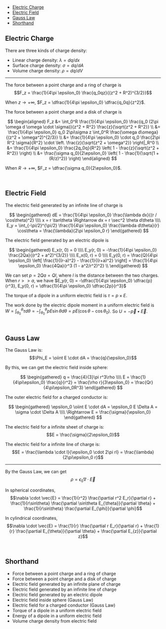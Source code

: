 
- [Electric Charge](#electric-charge)
- [Electric Field](#electric-field)
- [Gauss Law](#gauss-law)
- [Shorthand](#shorthand)




## Electric Charge
There are three kinds of charge density:
- Linear charge density: $\lambda = dq/dx$
- Surface charge density: $\sigma = dq/dA$
- Volume charge density: $\rho = dq/dV$

---

The force between a point charge and a ring of charge is $$F_z = \frac{1}{4\pi \epsilon_0} \frac{q_0qz}{(z^2 + R^2)^{3/2}}$$

When $z \rightarrow +\infty$, $F_z = \dfrac{1}{4\pi \epsilon_0} \dfrac{q_0q}{z^2}$.

The force between a point charge and a disk of charge is

$$
\begin{aligned}
  F_z &= \int_0^R \frac{1}{4\pi \epsilon_0} \frac{q_0 (2\pi \omega d \omega \cdot \sigma)}{z^2 + R^2} \frac{z}{\sqrt{z^2 + R^2}} \\
  &= \frac{1}{4\pi \epsilon_0} q_0 2\pi\sigma z \int_0^R \frac{\omega d\omega}{(z^2 + \omega^2)^{2/3}} \\
  &= \frac{1}{4\pi \epsilon_0} \cdot q_0 \frac{2\pi R^2 \sigma}{R^2} \cdot \left. \frac{z}{\sqrt{z^2 + \omega^2}} \right|_R^0 \\
  &= \frac{1}{4\pi \epsilon_0} \frac{2q_0q}{R^2} \left( 1 - \frac{z}{\sqrt{z^2 + R^2}} \right) \\
  &= \frac{\sigma q_0}{2\epsilon_0} \left( 1 - \frac{1}{\sqrt{1 + (R/z)^2}} \right)
\end{aligned}
$$

When $R \rightarrow +\infty$, $F_z = \dfrac{\sigma q_0}{2\epsilon_0}$.







<br>

## Electric Field
The electric field generated by an infinite line of charge is

$$
\begin{gathered}
  dE = \frac{1}{4\pi \epsilon_0} \frac{\lambda dx}{(r / \cos\theta)^2} \\\\
  x = r \tan\theta \Rightarrow dx = r \sec^2 \theta d\theta \\\\
  E_y = \int_{-\pi/2}^{\pi/2} \frac{1}{4\pi \epsilon_0} \frac{\lambda d\theta}{r} \cos\theta = \frac{\lambda}{2\pi \epsilon_0 r}
\end{gathered}
$$

The electric field generated by an electric dipole is

$$
\begin{gathered}
  E_x(r, 0) = 0 \\\\
  E_y(r, 0) = -\frac{1}{4\pi \epsilon_0} \frac{2Qa}{(r^2 + a^2)^{3/2}} \\\\
  E_x(0, r) = 0 \\\\
  E_y(0, r) = \frac{Q}{4\pi \epsilon_0} \left[ \frac{1}{(r-a)^2} - \frac{1}{(r+a)^2} \right] = \frac{1}{4\pi \epsilon_0} \frac{4Qa}{r^3 (1 - a^2/r^2)^2} \\
\end{gathered}
$$

We can set $p = 2Qa = Ql$, where $l$ is the distance between the two charges.
When $r >> a$, we have $E_y(r, 0) = -\dfrac{1}{4\pi \epsilon_0} \dfrac{p}{r^3}, E_y(0, r) = \dfrac{1}{4\pi \epsilon_0} \dfrac{2p}{r^3}$

The torque of a dipole in a uniform electric field is $\tau = p \times E$.

The work done by the electric dipole moment in a uniform electric field is $W = \int_{\theta_0}^{\theta} \tau d\theta = -\int_{\theta_0}^{\theta} pE\sin\theta d\theta = pE(\cos\theta - \cos\theta_0)$. So $U = - \vec{p} \bullet \vec{E}$.






<br>

## Gauss Law
The Gauss Law is: $$\Phi_E = \oiint E \cdot dA = \frac{q}{\epsilon_0}$$

By this, we can get the electric field inside sphere:

$$
\begin{gathered}
  q = \frac{4}{3}\pi r^3\rho \\\\
  E = \frac{1}{4\pi\epsilon_0} \frac{q}{r^2} = \frac{\rho r}{3\epsilon_0} = \frac{Qr}{4\pi\epsilon_0R^3}
\end{gathered}
$$

The outer electric field for a charged conductor is:

$$
\begin{gathered}
  \epsilon_0 \oiint E \cdot dA = \epsilon_0 E \Delta A = \sigma \cdot \Delta A \\\\
  \Rightarrow E = \frac{\sigma}{\epsilon_0}
\end{gathered}
$$

The electric field for a infinite sheet of charge is: $$E = \frac{\sigma}{2\epsilon_0}$$

The electric field for a infinite line of charge is: $$E = \frac{\lambda \cdot l}{\epsilon_0 \cdot 2\pi rl} = \frac{\lambda}{2\pi\epsilon_0 r}$$

---

By the Gauss Law, we can get $$\rho = \epsilon_0 \nabla \cdot \vec{E}$$

In spherical coordinates, $$\nabla \cdot \vec{E} = \frac{1}{r^2} \frac{\partial r^2 E_r}{\partial r} + \frac{1}{r\sin\theta} \frac{\partial \sin\theta E_{\theta}}{\partial \theta} + \frac{1}{r\sin\theta} \frac{\partial E_{\phi}}{\partial \phi}$$

In cylindrical coordinates, $$\nabla \cdot \vec{E} = \frac{1}{r} \frac{\partial r E_r}{\partial r} + \frac{1}{r} \frac{\partial E_{\theta}}{\partial \theta} + \frac{\partial E_{z}}{\partial z}$$








<br>

## Shorthand
- Force between a point charge and a ring of charge
- Force between a point charge and a disk of charge
- Electric field generated by an infinite plane of charge
- Electric field generated by an infinite line of charge
- Electric field generated by an electric dipole
- Electric field inside sphere (Gauss Law)
- Electric field for a charged conductor (Gauss Law)
- Torque of a dipole in a uniform electric field
- Energy of a dipole in a uniform electric field
- Volume charge density from electric field


